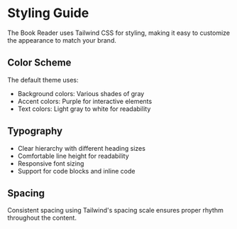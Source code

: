# Styling Guide

The Book Reader uses Tailwind CSS for styling, making it easy to customize the appearance to match your brand.

## Color Scheme

The default theme uses:
- Background colors: Various shades of gray
- Accent colors: Purple for interactive elements
- Text colors: Light gray to white for readability

## Typography

- Clear hierarchy with different heading sizes
- Comfortable line height for readability
- Responsive font sizing
- Support for code blocks and inline code

## Spacing

Consistent spacing using Tailwind's spacing scale ensures proper rhythm throughout the content.